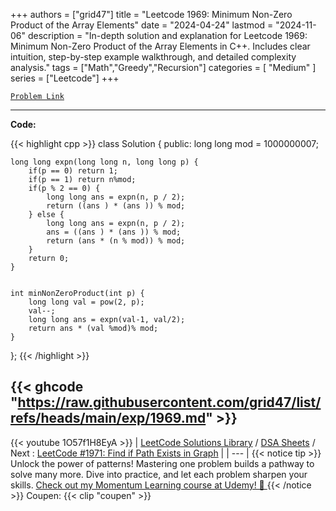 
+++
authors = ["grid47"]
title = "Leetcode 1969: Minimum Non-Zero Product of the Array Elements"
date = "2024-04-24"
lastmod = "2024-11-06"
description = "In-depth solution and explanation for Leetcode 1969: Minimum Non-Zero Product of the Array Elements in C++. Includes clear intuition, step-by-step example walkthrough, and detailed complexity analysis."
tags = ["Math","Greedy","Recursion"]
categories = [
    "Medium"
]
series = ["Leetcode"]
+++



[`Problem Link`](https://leetcode.com/problems/minimum-non-zero-product-of-the-array-elements/description/)

---
**Code:**

{{< highlight cpp >}}
class Solution {
public:
    long long mod = 1000000007;
    
    long long expn(long long n, long long p) {
        if(p == 0) return 1;
        if(p == 1) return n%mod;
        if(p % 2 == 0) {
            long long ans = expn(n, p / 2);
            return ((ans ) * (ans )) % mod;
        } else {
            long long ans = expn(n, p / 2);
            ans = ((ans ) * (ans )) % mod;
            return (ans * (n % mod)) % mod;
        }
        return 0;
    }

    
    int minNonZeroProduct(int p) {
        long long val = pow(2, p);
        val--;
        long long ans = expn(val-1, val/2);
        return ans * (val %mod)% mod;
    }
};
{{< /highlight >}}

{{< ghcode "https://raw.githubusercontent.com/grid47/list/refs/heads/main/exp/1969.md" >}}
---
{{< youtube 1O57f1H8EyA >}}
| [LeetCode Solutions Library](https://grid47.xyz/leetcode/) / [DSA Sheets](https://grid47.xyz/sheets/) / Next : [LeetCode #1971: Find if Path Exists in Graph](https://grid47.xyz/posts/leetcode-1971-find-if-path-exists-in-graph-solution/) |
| --- |
{{< notice tip >}}
Unlock the power of patterns! Mastering one problem builds a pathway to solve many more. Dive into practice, and let each problem sharpen your skills. [Check out my Momentum Learning course at Udemy! 🚀 ](https://www.udemy.com/course/algorithms-and-data-structures-in-cpp/)
{{< /notice >}}
Coupen: {{< clip "coupen" >}}
